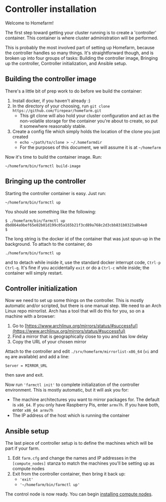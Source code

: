 # Controller installation

Welcome to Homefarm!

The first step toward getting your cluster running is to create a
'controller' container. This container is where cluster administration
will be performed.

This is probably the most involved part of setting up Homefarm,
because the controller handles so many things. It's straightforward
though, and is broken up into four groups of tasks: Building the
controller image, Bringing up the controller, Controller
initialization, and Ansible setup.



## Building the controller image

There's a little bit of prep work to do before we build the container:

1. Install docker, if you haven't already :)
1. In the directory of your choosing, run `git clone https://github.com/firepear/homefarm.git`
    * This git clone will also hold your cluster configuration and act
      as the non-volatile storage for the container you're about to
      create, so put it somewhere reasonably stable.
1. Create a config file which simply holds the location of the clone
   you just created
   * `echo ~/path/to/clone > ~/.homefarmdir`
   * For the purposes of this document, we will assume it is at `~/homefarm`

Now it's time to build the container image. Run:

`~/homefarm/bin/farmctl build-image`



## Bringing up the controller

Starting the controller container is easy. Just run:

`~/homefarm/bin/farmctl up`

You should see something like the following:

```
$ ./homefarm/bin/farmctl up
dbd864a9bef65e02b01d199c05a165b21f3cd89a768c2d3cbb831b0323a8b4e0
$
```

The long string is the docker id of the container that was just
spun-up in the background. To attach to the container, do

`./homefarm/bin/farmctl up`

and to detach while inside it, use the standard docker interrupt code,
`Ctrl-p Ctrl-q`. It's fine if you accidentally `exit` or do a `Ctrl-c`
while inside; the container will simply restart.


## Controller initialization

Now we need to set up some things on the controller. This is mostly
automatic and/or scripted, but there is one manual step.  We need to
an Arch Linux repo mirrorlist. Arch has a tool that will do this for
you, so on a machine with a browser:

1. Go to [https://www.archlinux.org/mirrors/status/#successful](https://www.archlinux.org/mirrors/status/#successful)
1. Find a mirror that is geographically close to you and has low delay
1. Copy the URL of your chosen mirror

Attach to the controller and edit `./srv/homefarm/mirrorlist-x86_64`
(`vi` and `mg` are available) and add a line:

`Server = MIRROR_URL`

then save and exit.

Now run `'farmctl init'` to complete initialization of the controller
environment. This is mostly automatic, but it will ask you for:

* The machine architectures you want to mirror packages for. The
  default is `x86_64`. If you only have Raspberry Pis, enter
  `armv7h`. If you have both, enter `x86_64 armv7h`
* The IP address of the host which is running the container



## Ansible setup

The last piece of controller setup is to define the machines which
will be part if your farm.

1. Edit `farm.cfg` and change the names and IP addresses in the
   `[compute_nodes]` stanza to match the machines you'll be setting up
   as compute nodes
2. Exit from the controller container, then bring it back up:
   * `'exit'`
   * `'~/homefarm/bin/farmctl up'`

The control node is now ready. You can begin [installing compute
nodes](https://github.com/firepear/homefarm/blob/master/docs/compute_install.md).
